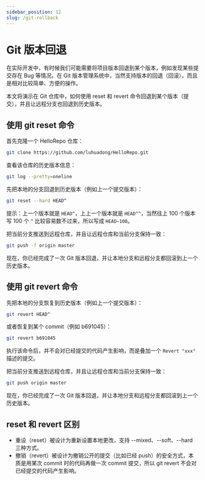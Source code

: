 ```yaml
---
sidebar_position: 12
slug: /git-rollback
---
```


# Git 版本回退



在实际开发中，有时候我们可能需要将项目版本回退到某个版本，例如发现某些提交存在 Bug 等情况。在 Git 版本管理系统中，当然支持版本的回退（回滚），而且是相对比较简单、方便的操作。

本文将演示在 Git 仓库中，如何使用 reset 和 revert 命令回退到某个版本（提交），并且让远程分支也回退到历史版本。



## 使用 git reset 命令

首先克隆一个 HelloRepo 仓库：

```bash
git clone https://github.com/luhuadong/HelloRepo.git
```

查看该仓库的历史版本信息：

```bash
git log --pretty=oneline
```

先把本地的分支回退到历史版本（例如上一个提交版本）：

```bash
git reset --hard HEAD^
```

提示：上一个版本就是 `HEAD^`，上上一个版本就是 `HEAD^^`，当然往上 100 个版本写 100 个 `^` 比较容易数不过来，所以写成 `HEAD~100`。

把当前分支推送到远程仓库，并且让远程仓库和当前分支保持一致：

```bash
git push -f origin master
```

现在，你已经完成了一次 Git 版本回退，并让本地分支和远程分支都回滚到上一个历史版本。



## 使用 git revert 命令

先把本地的分支恢复到历史版本（例如上一个提交版本）：

```bash
git revert HEAD^
```

或者恢复到某个 commit（例如 b691045）：

```bash
git revert b691045
```

执行该命令后，并不会对已经提交的代码产生影响，而是叠加一个 `Revert "xxx"` 描述的提交。

把当前分支推送到远程仓库，并且让远程仓库和当前分支保持一致：

```bash
git push origin master
```

现在，你已经完成了一次 Git 版本回退，并让本地分支和远程分支都回滚到上一个历史版本。



## reset 和 revert 区别

- 重设（reset）被设计为重新设置本地更改，支持 --mixed、--soft、--hard 三种方式。
- 撤销（revert）被设计为撤销公开的提交（比如已经 push）的安全方式，本质是用某次 commit 时的代码再做一次 commit 提交，所以 git revert 不会对已经提交的代码产生影响。 



